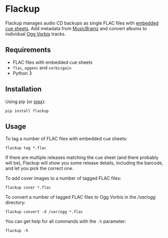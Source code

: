 # Flackup

Flackup manages audio CD backups as single FLAC files with [embedded cue
sheets][cuesheet]. Add metadata from [MusicBrainz][] and convert albums to
individual [Ogg Vorbis][] tracks.

## Requirements

* FLAC files with embedded cue sheets
* `flac`, `oggenc` and `vorbisgain`
* Python 3

## Installation

Using pip (or [pipx][]):

    pip install flackup

## Usage

To tag a number of FLAC files with embedded cue sheets:

    flackup tag *.flac

If there are multiple releases matching the cue sheet (and there probably will
be), Flackup will show you some release details, including the barcode, and let
you pick the correct one.

To add cover images to a number of tagged FLAC files:

    flackup cover *.flac

To convert a number of tagged FLAC files to Ogg Vorbis in the */var/ogg*
directory:

    flackup convert -d /var/ogg *.flac

You can get help for all commands with the `-h` parameter:

    flackup -h


[cuesheet]: https://xiph.org/flac/documentation_tools_flac.html#encoding_options
[musicbrainz]: https://musicbrainz.org/
[ogg vorbis]: https://xiph.org/vorbis/
[pipx]: https://pipxproject.github.io/pipx/
